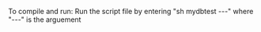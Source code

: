 To compile and run:
	Run the script file by entering "sh mydbtest ---" where "---" is the arguement
